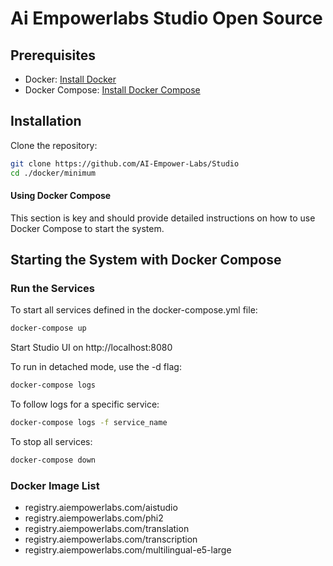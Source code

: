 # Ai Empowerlabs Studio Open Source

## Prerequisites

- Docker: [Install Docker](https://docs.docker.com/get-docker/)
- Docker Compose: [Install Docker Compose](https://docs.docker.com/compose/install/)

## Installation

Clone the repository:

```bash
git clone https://github.com/AI-Empower-Labs/Studio
cd ./docker/minimum

```

#### Using Docker Compose

This section is key and should provide detailed instructions on how to use Docker Compose to start the system.

## Starting the System with Docker Compose

### Run the Services
To start all services defined in the docker-compose.yml file:
```bash
docker-compose up
```

Start Studio UI on http://localhost:8080

To run in detached mode, use the -d flag:
```bash
docker-compose logs
```

To follow logs for a specific service:
```bash
docker-compose logs -f service_name
```

To stop all services:
```bash
docker-compose down
```

### Docker Image List
* registry.aiempowerlabs.com/aistudio
* registry.aiempowerlabs.com/phi2
* registry.aiempowerlabs.com/translation
* registry.aiempowerlabs.com/transcription
* registry.aiempowerlabs.com/multilingual-e5-large
